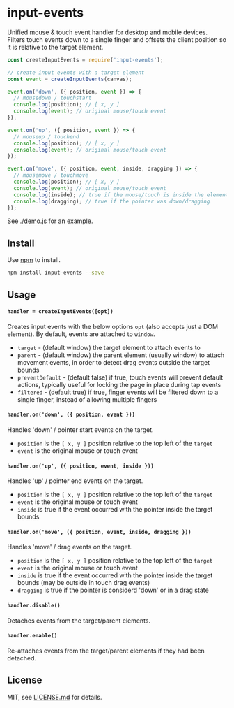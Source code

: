 # input-events

Unified mouse & touch event handler for desktop and mobile devices. Filters touch events down to a single finger and offsets the client position so it is relative to the target element.

```js
const createInputEvents = require('input-events');

// create input events with a target element
const event = createInputEvents(canvas);

event.on('down', ({ position, event }) => {
  // mousedown / touchstart
  console.log(position); // [ x, y ]
  console.log(event); // original mouse/touch event 
});

event.on('up', ({ position, event }) => {
  // mouseup / touchend
  console.log(position); // [ x, y ]
  console.log(event); // original mouse/touch event 
});

event.on('move', ({ position, event, inside, dragging }) => {
  // mousemove / touchmove
  console.log(position); // [ x, y ]
  console.log(event); // original mouse/touch event 
  console.log(inside); // true if the mouse/touch is inside the element
  console.log(dragging); // true if the pointer was down/dragging
});
```

See [./demo.js](./demo.js) for an example.

## Install

Use [npm](https://npmjs.com/) to install.

```sh
npm install input-events --save
```

## Usage

#### `handler = createInputEvents([opt])`

Creates input events with the below options `opt` (also accepts just a DOM element). By default, events are attached to `window`.

- `target` - (default window) the target element to attach events to
- `parent` - (default window) the parent element (usually window) to attach movement events, in order to detect drag events outside the target bounds
- `preventDefault` - (default false) if true, touch events will prevent default actions, typically useful for locking the page in place during tap events
- `filtered` - (default true) if true, finger events will be filtered down to a single finger, instead of allowing multiple fingers

#### `handler.on('down', ({ position, event }))`

Handles 'down' / pointer start events on the target.

- `position` is the `[ x, y ]` position relative to the top left of the `target`
- `event` is the original mouse or touch event

#### `handler.on('up', ({ position, event, inside }))`

Handles 'up' / pointer end events on the target.

- `position` is the `[ x, y ]` position relative to the top left of the `target`
- `event` is the original mouse or touch event
- `inside` is true if the event occurred with the pointer inside the target bounds

#### `handler.on('move', ({ position, event, inside, dragging }))`

Handles 'move' / drag events on the target.

- `position` is the `[ x, y ]` position relative to the top left of the `target`
- `event` is the original mouse or touch event
- `inside` is true if the event occurred with the pointer inside the target bounds (may be outside in touch drag events)
- `dragging` is true if the pointer is considerd 'down' or in a drag state

#### `handler.disable()`

Detaches events from the target/parent elements.

#### `handler.enable()`

Re-attaches events from the target/parent elements if they had been detached.

## License

MIT, see [LICENSE.md](http://github.com/mattdesl/input-events/blob/master/LICENSE.md) for details.
